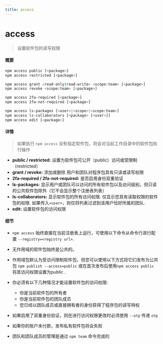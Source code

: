 ```yaml
---
title: access
---
```


# access

> 设置软件包的读写权限



#### 概要

```bash
npm access public [<package>]
npm access restricted [<package>]

npm access grant <read-only|read-write> <scope:team> [<package>]
npm access revoke <scope:team> [<package>]

npm access 2fa-required [<package>]
npm access 2fa-not-required [<package>]

npm access ls-packages [<user>|<scope>|<scope:team>]
npm access ls-collaborators [<package> [<user>]]
npm access edit [<package>]
```



#### 详情

> 如果执行 `npm access` 没有指定软件包，将会对当前工作目录中的软件包执行操作

* **public / restricted:** 设置为软件包可公开（public）访问或受限制（restricted）
* **grant / revoke:** 添加或删除 用户和团队对程序包具有只读或读写权限
* **2fa-required / 2fa-not-required:** 是否启用身份双重验证
* **ls-packages:** 显示用户或团队可以访问的所有软件包以及访问级别，但只读的公共软件包除外（它不会显示整个注册表列表）
* **ls-collaborators:** 显示软件包的所有访问权限. 仅显示您具有读取权限的软件包的权限. 如果传入`<user>`，则仅将列表过滤到该用户恰好所属的团队. 
* **edit:** 设置软件包的访问权限 






#### 细节

* `npm access` 始终直接在当前注册表上运行，可使用以下命令从命令行进行配置 `--registry=<registry url>`.

* 无作用域的软件包始终是公共的。

* 作用域包默认为受访问限制软件包，但您可以使用以下方式将它们发布为公共包 `npm publish --access=public` 或在首次发布后使用`npm access public` 将其访问权限设置为public .

* 你必须有以下几种情况才能设置软件包的访问权限:
    - 你是当前软件包的所有者
    - 你是当前软件包的团队成员
    - 您已经以团队成员或直接拥有者的身份获得了程序包的读写特权

* 如果启用了双重身份验证，则在进行访问权限更改时必须使用 `--otp` 传递 `otp` 

* 如果你的账户未付款，发布私有软件包将会失败

* 团队和团队成员的管理是通过 `npm team` 命令完成的